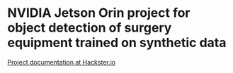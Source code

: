 # NVIDIA Jetson Orin project for object detection of surgery equipment trained on synthetic data
[Project documentation at Hackster.io](https://www.hackster.io/eivholt/surgery-asset-tracking-3df686)
